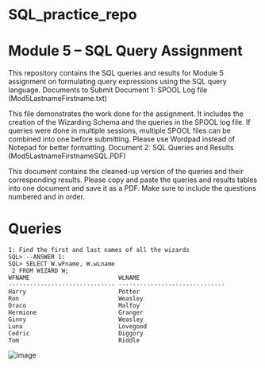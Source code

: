 # SQL_practice_repo
# Module 5 – SQL Query Assignment

This repository contains the SQL queries and results for Module 5 assignment on formulating query expressions using the SQL query language.
Documents to Submit
Document 1: SPOOL Log file (Mod5LastnameFirstname.txt)

This file demonstrates the work done for the assignment. It includes the creation of the Wizarding Schema and the queries in the SPOOL log file. If queries were done in multiple sessions, multiple SPOOL files can be combined into one before submitting. Please use Wordpad instead of Notepad for better formatting.
Document 2: SQL Queries and Results (Mod5LastnameFirstnameSQL.PDF)

This document contains the cleaned-up version of the queries and their corresponding results. Please copy and paste the queries and results tables into one document and save it as a PDF. Make sure to include the questions numbered and in order.

# Queries

    1: Find the first and last names of all the wizards
    SQL> --ANSWER 1: 
    SQL> SELECT W.wFname, W.wLname
     2 FROM WIZARD W;
    WFNAME                         WLNAME 
    ------------------------------ ------------------------------ 
    Harry                          Potter 
    Ron                            Weasley 
    Draco                          Malfoy 
    Hermione                       Granger 
    Ginny                          Weasley 
    Luna                           Lovegood 
    Cedric                         Diggory 
    Tom                            Riddle 

    
![image](https://github.com/mSakib20/SQL_practice_repo/assets/97981916/a64ba6ce-792e-4178-9f25-0a4ecbf20763)
